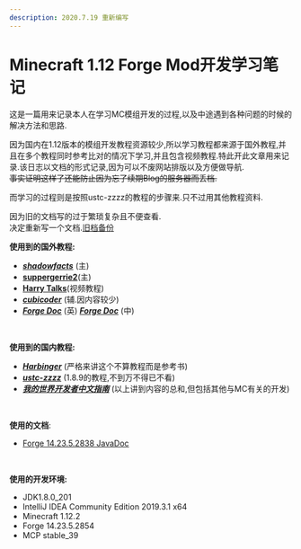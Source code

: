 ```yaml
---
description: 2020.7.19 重新编写
---
```


# Minecraft 1.12 Forge Mod开发学习笔记



这是一篇用来记录本人在学习MC模组开发的过程,以及中途遇到各种问题的时候的解决方法和思路.‌

因为国内在1.12版本的模组开发教程资源较少,所以学习教程都来源于国外教程,并且在多个教程同时参考比对的情况下学习,并且包含视频教程.特此开此文章用来记录.该日志以文档的形式记录,因为可以不废网站排版以及方便做导航.‌\
~~事实证明这样了还能防止因为忘了续期Blog的服务器而丢档.~~

而学习的过程则是按照ustc-zzzz的教程的步骤来.只不过用其他教程资料.‌

因为旧的文档写的过于繁琐复杂且不便查看.\
决定重新写一个文档.[旧档备份](http://old.cmmmmmm.com)

**使用到的国外教程:**‌

* [_**shadowfacts**_](https://shadowfacts.net/tutorials/forge-modding-112/) (主)
* [**suppergerrie2**](https://suppergerrie2.com/category/forge-tutorial/forge-tutorial-1-12/page/2/)(主)
* [**Harry Talks**](https://www.youtube.com/watch?v=Hhzsc9R446A\&list=PLiDUvCGH5WEUEV9nc0Ll2pzUFmSFc21uR\&index=1)(视频教程)
* [_**cubicoder**_](https://cubicoder.github.io/tutorials/1-12-2/tutorials/) (辅.因内容较少)
* [_**Forge Doc**_](https://mcforge.readthedocs.io/en/latest/) (英) [_**Forge Doc**_](https://mcforge-cn.readthedocs.io/zh/latest/) (中)

‌

**使用到的国内教程:**‌

* [_**Harbinger**_](https://harbinger.covertdragon.team/) (严格来讲这个不算教程而是参考书)
* [_**ustc-zzzz**_](https://fmltutor.ustc-zzzz.net/1.1-%E9%85%8D%E7%BD%AE%E4%BD%A0%E7%9A%84%E5%B7%A5%E4%BD%9C%E7%8E%AF%E5%A2%83.html) (1.8.9的教程,不到万不得已不看)
* [_**我的世界开发者中文指南**_](https://github.com/Mouse0w0/MinecraftDeveloperGuide) (以上讲到内容的总和,但包括其他与MC有关的开发)

‌

**使用的文档**:‌

* [Forge 14.23.5.2838 JavaDoc](https://forge.galaxy.nctu.me/forge/javadoc/14.23.5.2838-stable\_39/overview-summary.html)

‌

**使用的开发环境:**‌

* JDK1.8.0\_201
* IntelliJ IDEA Community Edition 2019.3.1 x64
* Minecraft 1.12.2
* Forge 14.23.5.2854
* MCP stable\_39
